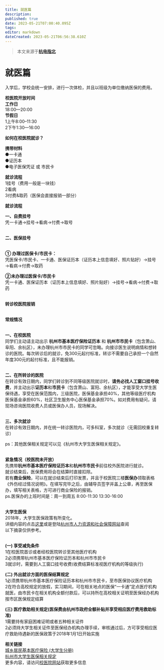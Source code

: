 ```yaml
---
title: 就医篇
description: 
published: true
date: 2023-05-21T07:00:40.095Z
tags: 
editor: markdown
dateCreated: 2023-05-21T06:56:38.610Z
---
```


> 本文来源于[**杭电指北**](https://www.yuque.com/hduer/guide)

# **就医篇**

入学后，学校会统一安排，进行一次体检，并且以班级为单位缴纳医保的费用。

**校医院开放时间**  
**工作日**  
18:00—20:00  
**节假日**  
1上午8:00–11:30  
2下午1:30—16:00

**如何在校医院就诊？**

**携带材料**  
●一卡通  
●证历本  
●电子医保凭证 或 市民卡

**就诊流程**  
1挂号（费用一般是一块钱）  
2看病  
3付费&取药（医保会直接报销一部分）

**就诊流程**

**一、自费挂号**  
凭一卡通→挂号→看病→付费→取号  
 

**二、医保挂号**  
 

**① 办理过医保卡/市民卡：**  
凭医保卡/市民卡、一卡通、医保证历本（证历本上信息填好、照片贴好）→挂号→看病→付费→取药

**②未办理过医保卡/市民卡**  
凭一卡通、医保证历本（证历本上信息填好、照片贴好）→挂号→看病→付费→取药  
 

**转诊校医院报销**  
 

**常规情况**  
 

**一、在校医院**  
同学们主动请主动出示 **杭州市基本医疗保险证历本** 和 **杭州市市民卡**（包含萧山、阜阳、余杭区），未办理杭州市市民卡的同学可忽略。向接诊医生说明病情和想转诊的医院。每次转诊后的就诊，免300元起付标准，转诊不需要自己承担一个自然年度300元的起付标准，且不能报销。  
 

**二、在所转诊的医院**  
在转诊有效日期内，同学们转诊到不同等级医院就诊时，**请务必找人工窗口挂号收费**，并主动出示**证历本**和**市民卡**（包含萧山、富阳、余杭区），才能享受大学生医保待遇，享受在医保范围内，三级医院，医保基金承担40%，其他等级医疗机构医保基金承担60%，社区卫生服务中心医保基金承担70%。如对费用有疑问，请现场咨询医院收费人员或医保办人员，现场解决。  
 

**三、多次就诊**  
在转诊有效日期内，并在统一转诊医院内，可多科室，多次就诊（无需回校重复转诊）  
  
ps：其他医保相关规定可以见《杭州市大学生医保相关规定》。  
 

**紧急情况（校医院未开放）**  
先携带**杭州市基本医疗保险证历本**和**杭州市市民卡**前往校外医院进行就诊。  
就诊结束后，医保费用将会在结算时直接扣除。  
若有**商业保险**，可以在就诊结束后打印发票，并且于校医院三楼**医保办**领取表格《外伤经过情况说明》。在填写完毕之后，由辅导员签字并盖上公章，再至医保办，填写相关表格，方可进行商业保险的报销。  
ps.医保办的上班时间是：周一到周五 8:00-11:30 13:30-16:00  
 

**大学生医保**  
2018年，大学生医保政策有所变化。  
详细内容的点击[这里](http://i.hdu.edu.cn/dcp/forward.action?path=/portal/portal&p=pimHomePage#%23m%3Dpim%26t%3Dpd%26ptt%3Dd%26ptc%3D13319%26pt%3D%26pd%3D%26ps%3D%26psh%3D)或是登陆[杭州市人力资源和社会保障网站](http://www.zjhz.lss.gov.cn/?86503772290810)查阅  
以下摘录仅供参考。  
 

**(一) 享受减免条件**  
1在校医院首诊或者经校医院转诊至其他医疗机构  
2必须携带杭州市基本医疗保险证历本和杭州市市民卡  
3就诊时，需要到人工窗口挂号收费(收费结算标准视医疗机构的等级执行)

**(二) 外出就诊方面的医保结算规定**  
1必须携带杭州市基本医疗保险证历本和杭州市市民卡，至市医保协议医疗机构  
2在符合高校规定的放假，实习期间，可在相关地点的医保“一卡通”定点医疗机构就医，由市民卡在相关机构全额付款后，可以持所在高校相关证明至医保经办机构按市区医保规定结算

**(三) 医疗救助相关规定(医保费由杭州市政府全额补贴并享受相应医疗费用救助标准)**  
1需要持有家庭困难证明或者五种相关证件  
2必须持大学生相关证件至医保经办机构办理手续，审核通过后，方可享受相应医疗救助待遇新的医保政策于2018年1月1日开始实施

**相关链接**  
[城乡居民基本医疗保险 (大学生分册)](http://zhanqun.hdu.edu.cn/_s19/2019/1205/c506a100905/page.psp)  
[杭州市大学生医保相关规定](http://xyy.hdu.edu.cn/2018/1219/c506a90088/page.htm)  
更多内容，请访问[校医院网站](http://xyy.hdu.edu.cn/)获取更多信息